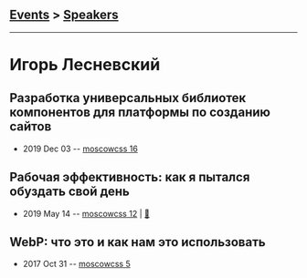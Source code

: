 ## [Events](../README.md) > [Speakers](../speakers.md)
---

# Игорь Лесневский

## Разработка универсальных библиотек компонентов для платформы по созданию сайтов
- 2019 Dec 03 -- [moscowcss 16](https://youtu.be/5gfcWaKJEUY)    
## Рабочая эффективность: как я пытался обуздать свой день
- 2019 May 14 -- [moscowcss 12](https://www.youtube.com/watch?v=LHOJybXuMdc)  | [:notebook:](https://vk.com/doc426295704_503700535)  
## WebP: что это и как нам это использовать
- 2017 Oct 31 -- [moscowcss 5](https://www.youtube.com/watch?v=R3FbcemvoEo)    
